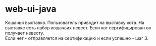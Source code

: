 # web-ui-java
Кошачья выставка.
Пользователь приводит на выставку кота. 
На выставке есть набор кошачьих невест. 
Если кот сертифицирован он получает невесту.  
Если нет - отправляется на сертификацию и если успешно - шаг 3.

